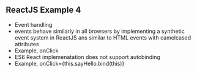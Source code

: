 ## ReactJS Example 4

- Event handling
- events behave similarly in all browsers by implementing a synthetic 
  event system in ReactJS ans similar to HTML events with camelcased attributes
- Example, onClick
- ES6 React implemenatation does not support autobinding 
- Example, onClick={this.sayHello.bind(this)}